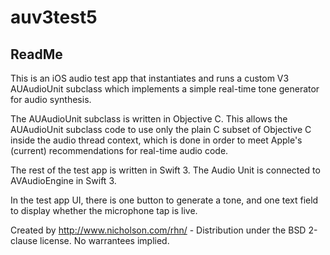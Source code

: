 # auv3test5
## ReadMe

This is an iOS audio test app that instantiates and runs a custom V3 AUAudioUnit subclass which implements a simple real-time tone generator for audio synthesis.  

The AUAudioUnit subclass is written in Objective C.  This allows the AUAudioUnit subclass code to use only the plain C subset of Objective C inside the audio thread context, which is done in order to meet Apple's (current) recommendations for real-time audio code.  

The rest of the test app is written in Swift 3.  The Audio Unit is connected to AVAudioEngine in Swift 3.

In the test app UI, there is one button to generate a tone,
and one text field to display whether the microphone tap is live.

Created by http://www.nicholson.com/rhn/ - 
Distribution under the BSD 2-clause license.  No warrantees implied.


